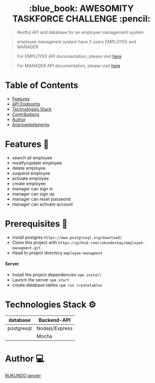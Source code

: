 <h1 align="center"> :blue_book: AWESOMITY TASKFORCE CHALLENGE :pencil: </h1>


> Restful API and database for an employee management system

>employee managment system have 2 users EMPLOYEE and MANAGER

> For EMPLOYEE API documentation, please visit [here](https://documenter.getpostman.com/view/9887847/UV5WDxpZ)

> For MANAGER API documentation, please visit [here](https://documenter.getpostman.com/view/9887847/UV5WDxkE)

# Table of Contents

* [Features](#features-rocket)
* [API Endpoints](#api-endpoints-droplet)
* [Technologies Stack](#technologies-stack-gear)
* [Contributions](#contribution-guidelines-two_men_holding_hands)
* [Author](#author-computer)
* [Acknowledgments](#acknowledgments-bow)




# Features :rocket:

- search all employee
- modify/update employee
- delete employee
- suspend employee
- activate employee
-  create employee
- manager can sign in
- manager can sign up
- manager can reset password
- manager can activate account

# Prerequisites :wrench:
- install postgres  `https://www.postgresql.org/download/`
- Clone this project with `https://github.com/rukundorkay/employee-managment.git`.
- Head to project directory `employee-managment`

#### Server
 - Install the project dependencies `npm install`
 - Launch the server `npm start`
 - create database tables `npm run createtables`
 

# Technologies Stack :gear:
| database    | Backend-API    |
| ---------   | -----------    |
|  postgresql | Nodejs/Express |
|             | Mocha          |



# Author :computer:

 [RUKUNDO janvier](https://github.com/rukundorkay)


